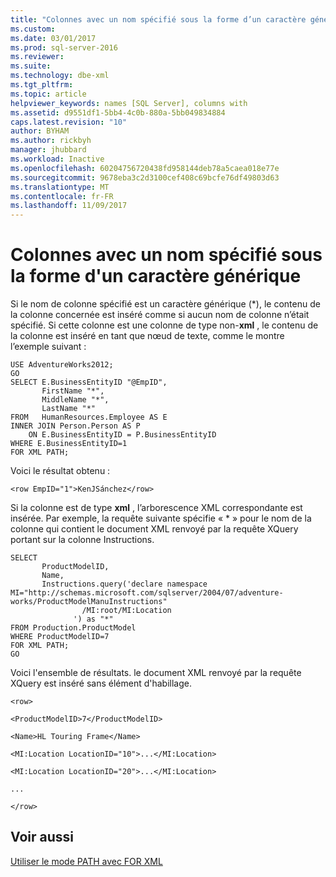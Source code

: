 ```yaml
---
title: "Colonnes avec un nom spécifié sous la forme d’un caractère générique | Microsoft Docs"
ms.custom: 
ms.date: 03/01/2017
ms.prod: sql-server-2016
ms.reviewer: 
ms.suite: 
ms.technology: dbe-xml
ms.tgt_pltfrm: 
ms.topic: article
helpviewer_keywords: names [SQL Server], columns with
ms.assetid: d9551df1-5bb4-4c0b-880a-5bb049834884
caps.latest.revision: "10"
author: BYHAM
ms.author: rickbyh
manager: jhubbard
ms.workload: Inactive
ms.openlocfilehash: 60204756720438fd958144deb78a5caea018e77e
ms.sourcegitcommit: 9678eba3c2d3100cef408c69bcfe76df49803d63
ms.translationtype: MT
ms.contentlocale: fr-FR
ms.lasthandoff: 11/09/2017
---
```

# <a name="columns-with-a-name-specified-as-a-wildcard-character"></a>Colonnes avec un nom spécifié sous la forme d'un caractère générique
  Si le nom de colonne spécifié est un caractère générique (\*), le contenu de la colonne concernée est inséré comme si aucun nom de colonne n’était spécifié. Si cette colonne est une colonne de type non-**xml** , le contenu de la colonne est inséré en tant que nœud de texte, comme le montre l’exemple suivant :  
  
```  
USE AdventureWorks2012;  
GO  
SELECT E.BusinessEntityID "@EmpID",   
       FirstName "*",   
       MiddleName "*",   
       LastName "*"  
FROM   HumanResources.Employee AS E  
INNER JOIN Person.Person AS P  
    ON E.BusinessEntityID = P.BusinessEntityID  
WHERE E.BusinessEntityID=1  
FOR XML PATH;  
```  
  
 Voici le résultat obtenu :  
  
 `<row EmpID="1">KenJSánchez</row>`  
  
 Si la colonne est de type **xml** , l’arborescence XML correspondante est insérée. Par exemple, la requête suivante spécifie « * » pour le nom de la colonne qui contient le document XML renvoyé par la requête XQuery portant sur la colonne Instructions.  
  
```  
SELECT   
       ProductModelID,  
       Name,  
       Instructions.query('declare namespace MI="http://schemas.microsoft.com/sqlserver/2004/07/adventure-works/ProductModelManuInstructions"  
                /MI:root/MI:Location   
              ') as "*"  
FROM Production.ProductModel  
WHERE ProductModelID=7  
FOR XML PATH;   
GO  
```  
  
 Voici l'ensemble de résultats. le document XML renvoyé par la requête XQuery est inséré sans élément d'habillage.  
  
 `<row>`  
  
 `<ProductModelID>7</ProductModelID>`  
  
 `<Name>HL Touring Frame</Name>`  
  
 `<MI:Location LocationID="10">...</MI:Location>`  
  
 `<MI:Location LocationID="20">...</MI:Location>`  
  
 `...`  
  
 `</row>`  
  
## <a name="see-also"></a>Voir aussi  
 [Utiliser le mode PATH avec FOR XML](../../relational-databases/xml/use-path-mode-with-for-xml.md)  
  
  
